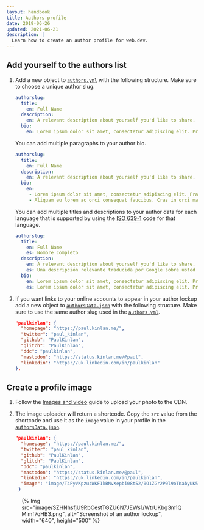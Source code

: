 ```yaml
---
layout: handbook
title: Authors profile
date: 2019-06-26
updated: 2021-06-21
description: |
  Learn how to create an author profile for web.dev.
---
```


## Add yourself to the authors list

1. Add a new object to [`authors.yml`](https://github.com/GoogleChrome/web.dev/blob/main/src/site/_data/i18n/authors.yml) with the following structure. Make sure to choose a unique author slug.

   ```yml
   authorslug:
     title:
       en: Full Name
     description:
       en: A relevant description about yourself you'd like to share.
     bio:
       en: Lorem ipsum dolor sit amet, consectetur adipiscing elit. Praesent sed mollis ipsum. Morbi porta hendrerit neque, eu pretium enim pulvinar vel. Aliquam in leo eu est rutrum tincidunt et ac arcu. Vestibulum nec lorem ut elit tincidunt faucibus sit amet aliquam arcu. Nulla vestibulum fermentum velit, id rhoncus dui blandit vel.
   ```

   You can add multiple paragraphs to your author bio. 

   ```yml
   authorslug:
     title:
       en: Full Name
     description:
       en: A relevant description about yourself you'd like to share.
     bio:
       en:
        - Lorem ipsum dolor sit amet, consectetur adipiscing elit. Praesent sed mollis ipsum. Morbi porta hendrerit neque, eu pretium enim pulvinar vel. Aliquam in leo eu est rutrum tincidunt et ac arcu. Vestibulum nec lorem ut elit tincidunt faucibus sit amet aliquam arcu. Nulla vestibulum fermentum velit, id rhoncus dui blandit vel.
        - Aliquam eu lorem ac orci consequat faucibus. Cras in orci maximus justo lobortis mollis. Nam volutpat dictum quam. Integer vitae tincidunt est. Quisque fermentum eget lectus a vulputate. Nam blandit urna sed magna lobortis, feugiat volutpat lacus scelerisque.
   ```

   You can add multiple titles and descriptions to your author data for each language that is supported by using the [ISO 639-1](https://en.wikipedia.org/wiki/List_of_ISO_639-1_codes) code for that language.

   ```yml
   authorslug:
     title:
       en: Full Name
       es: Nombre completo
     description:
       en: A relevant description about yourself you'd like to share.
       es: Una descripción relevante traducida por Google sobre usted que le gustaría compartir.
     bio:
       en: Lorem ipsum dolor sit amet, consectetur adipiscing elit. Praesent sed mollis ipsum. Morbi porta hendrerit neque, eu pretium enim pulvinar vel. Aliquam in leo eu est rutrum tincidunt et ac arcu. Vestibulum nec lorem ut elit tincidunt faucibus sit amet aliquam arcu. Nulla vestibulum fermentum velit, id rhoncus dui blandit vel.
       es: Lorem ipsum dolor sit amet, consectetur adipiscing elit. Praesent sed mollis ipsum. Morbi porta hendrerit neque, eu pretium enim pulvinar vel. Aliquam in leo eu est rutrum tincidunt et ac arcu. Vestibulum nec lorem ut elit tincidunt faucibus sit amet aliquam arcu. Nulla vestibulum fermentum velit, id rhoncus dui blandit vel.
   ```

2. If you want links to your online accounts to appear in your author lockup add a new object to [`authorsData.json`](https://github.com/GoogleChrome/web.dev/blob/main/src/site/_data/authorsData.json) with the following structure. Make sure to use the same author slug used in the [`authors.yml`](https://github.com/GoogleChrome/web.dev/blob/main/src/site/_data/i18n/authors.yml).

   ```json
   "paulkinlan": {
     "homepage": "https://paul.kinlan.me/",
     "twitter": "paul_kinlan",
     "github": "PaulKinlan",
     "glitch": "PaulKinlan",
     "ddc": "paulkinlan",
     "mastodon": "https://status.kinlan.me/@paul",
     "linkedin": "https://uk.linkedin.com/in/paulkinlan"
   },
   ```

## Create a profile image

1. Follow the [Images and video](/handbook/markup-media/) guide to upload your photo to the CDN.

2. The image uploader will return a shortcode. Copy the `src` value from the
   shortcode and use it as the `image` value in your profile in the [`authorsData.json`](https://github.com/GoogleChrome/web.dev/blob/main/src/site/_data/authorsData.json).

   ```json
   "paulkinlan": {
     "homepage": "https://paul.kinlan.me/",
     "twitter": "paul_kinlan",
     "github": "PaulKinlan",
     "glitch": "PaulKinlan",
     "ddc": "paulkinlan",
     "mastodon": "https://status.kinlan.me/@paul",
     "linkedin": "https://uk.linkedin.com/in/paulkinlan",
     "image": "image/T4FyVKpzu4WKF1kBNvXepbi08t52/0O1ZGr2P0l9oTKabyUK5.jpeg",
    }
   ```

  <figure>
    {% Img src="image/SZHNhsfjU9RbCestTGZU6N7JEWs1/WtrUKbg3m1QMimf7qHB3.png", alt="Screenshot of an author lockup", width="640", height="500" %}
  </figure>
